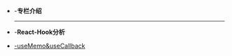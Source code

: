 

<!-- docs/_sidebar.md -->

* -**专栏介绍**

  ------

- -**React-Hook分析**

* [-useMemo&useCallback](React全家桶/React源码解读/React源码之useMemo-useCallback.md)

  
